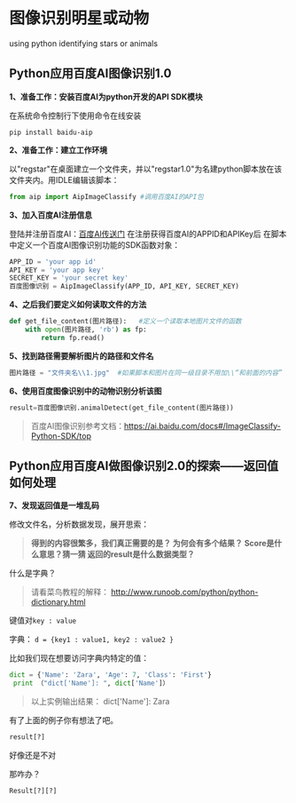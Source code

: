 # 图像识别明星或动物
using python identifying stars or animals

## Python应用百度AI图像识别1.0

****1、准备工作：安装百度AI为python开发的API SDK模块****

在系统命令控制行下使用命令在线安装
```
pip install baidu-aip 
```

****2、准备工作：建立工作环境****

以"regstar"在桌面建立一个文件夹，并以"regstar1.0"为名建python脚本放在该文件夹内。用IDLE编辑该脚本：
```python
from aip import AipImageClassify #调用百度AI的API包
```

****3、加入百度AI注册信息****


登陆并注册百度AI：[百度AI传送门](http://ai.baidu.com/?track=cp:aipinzhuan%7Cpf:pc%7Cpp:AIpingtai%7Cpu:title%7Cci:%7Ckw:10005792)
在注册获得百度AI的APPID和APIKey后
在脚本中定义一个百度AI图像识别功能的SDK函数对象：

```python
APP_ID = 'your app id'
API_KEY = 'your app key'
SECRET_KEY = 'your secret key'
百度图像识别 = AipImageClassify(APP_ID, API_KEY, SECRET_KEY)
```

****4、之后我们要定义如何读取文件的方法****


```python
def get_file_content(图片路径):   #定义一个读取本地图片文件的函数
    with open(图片路径, 'rb') as fp:
        return fp.read()
```

****5、找到路径需要解析图片的路径和文件名****

```python
图片路径 = "文件夹名\\1.jpg"  #如果脚本和图片在同一级目录不用加\\“和前面的内容”
```

****6、使用百度图像识别中的动物识别分析该图****

```python
result=百度图像识别.animalDetect(get_file_content(图片路径))
```

> 百度AI图像识别参考文档：https://ai.baidu.com/docs#/ImageClassify-Python-SDK/top
## Python应用百度AI做图像识别2.0的探索——返回值如何处理
****7、发现返回值是一堆乱码****

修改文件名，分析数据发现，展开思索：

> **得到的内容很繁多，我们真正需要的是？  为何会有多个结果？ Score是什么意思？猜一猜 返回的result是什么数据类型？**

什么是字典？
> 请看菜鸟教程的解释： http://www.runoob.com/python/python-dictionary.html

键值对`key : value`

字典： `d = {key1 : value1, key2 : value2 }`

比如我们现在想要访问字典内特定的值：
```python
dict = {'Name': 'Zara', 'Age': 7, 'Class': 'First'}
 print （"dict['Name']: ", dict['Name']）
```

> 以上实例输出结果： dict['Name']:  Zara

有了上面的例子你有想法了吧。

```python
result[?]
```
好像还是不对

那咋办？
```python
Result[?][?]
```
